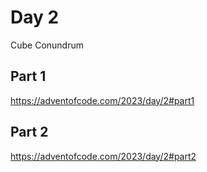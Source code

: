 # Day 2
Cube Conundrum

## Part 1
https://adventofcode.com/2023/day/2#part1

## Part 2
https://adventofcode.com/2023/day/2#part2
